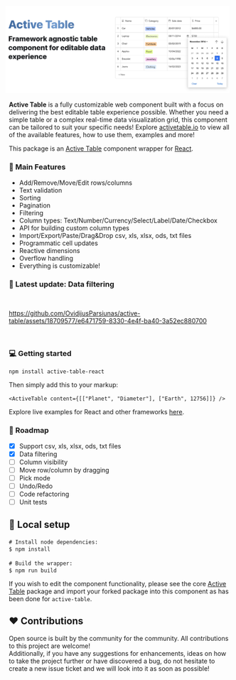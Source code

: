 <br />

<p align="center"> 
    <img style="margin-left: -15px" src="https://raw.githubusercontent.com/OvidijusParsiunas/active-table/HEAD/assets/readme/title.png" alt="Logo">
</p>

<b>Active Table</b> is a fully customizable web component built with a focus on delivering the best editable table experience possible. Whether you need a simple table or a complex real-time data visualization grid, this component can be tailored to suit your specific needs! Explore [activetable.io](https://activetable.io/) to view all of the available features, how to use them, examples and more!

This package is an [Active Table](https://www.npmjs.com/package/active-table) component wrapper for [React](https://react.dev/).

### :rocket: Main Features

- Add/Remove/Move/Edit rows/columns
- Text validation
- Sorting
- Pagination
- Filtering
- Column types: Text/Number/Currency/Select/Label/Date/Checkbox
- API for building custom column types
- Import/Export/Paste/Drag&Drop csv, xls, xlsx, ods, txt files
- Programmatic cell updates
- Reactive dimensions
- Overflow handling
- Everything is customizable!

### :tada: Latest update: Data filtering

<br />

https://github.com/OvidijusParsiunas/active-table/assets/18709577/e6471759-8330-4e4f-ba40-3a52ec880700

<br />

### :computer: Getting started

```
npm install active-table-react
```

Then simply add this to your markup:

```
<ActiveTable content={[["Planet", "Diameter"], ["Earth", 12756]]} />
```

Explore live examples for React and other frameworks [here](https://activetable.io/examples/frameworks).

### :dart: Roadmap

- [x] Support csv, xls, xlsx, ods, txt files
- [x] Data filtering
- [ ] Column visibility
- [ ] Move row/column by dragging
- [ ] Pick mode
- [ ] Undo/Redo
- [ ] Code refactoring
- [ ] Unit tests

## :construction_worker: Local setup

```
# Install node dependencies:
$ npm install

# Build the wrapper:
$ npm run build
```

If you wish to edit the component functionality, please see the core [Active Table](https://www.npmjs.com/package/active-table) package and import your forked package into this component as has been done for `active-table`.

## :heart: Contributions

Open source is built by the community for the community. All contributions to this project are welcome!
<br> Additionally, if you have any suggestions for enhancements, ideas on how to take the project further or have discovered a bug, do not hesitate to create a new issue ticket and we will look into it as soon as possible!
